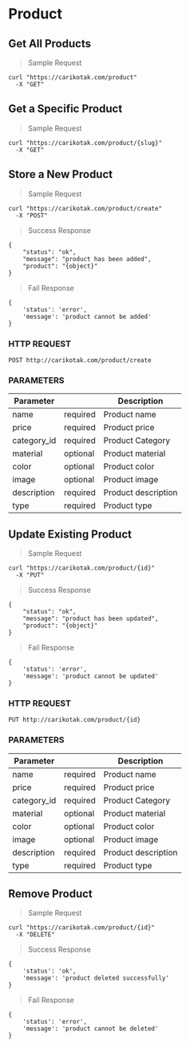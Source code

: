 # Product

## Get All Products

> Sample Request

```shell
curl "https://carikotak.com/product"
  -X "GET"
```

## Get a Specific Product

> Sample Request

```shell
curl "https://carikotak.com/product/{slug}"
  -X "GET"
```

## Store a New Product

> Sample Request

```shell
curl "https://carikotak.com/product/create"
  -X "POST"
```

> Success Response

```shell
{
    "status": "ok",
    "message": "product has been added",
    "product": "{object}"
}
```

> Fail Response

```shell
{
    'status': 'error',
    'message': 'product cannot be added'
}
```

### HTTP REQUEST
`POST http://carikotak.com/product/create`

### PARAMETERS
Parameter |  | Description
--------- | ------- | -----------
name | required | Product name
price | required | Product price
category_id | required | Product Category
material | optional | Product material
color | optional | Product color
image | optional | Product image
description | required | Product description
type | required | Product type

## Update Existing Product

> Sample Request

```shell
curl "https://carikotak.com/product/{id}"
  -X "PUT"
```

> Success Response

```shell
{
    "status": "ok",
    "message": "product has been updated",
    "product": "{object}"
}
```

> Fail Response

```shell
{
    'status': 'error',
    'message': 'product cannot be updated'
}
```

### HTTP REQUEST
`PUT http://carikotak.com/product/{id}`

### PARAMETERS
Parameter |  | Description
--------- | ------- | -----------
name | required | Product name
price | required | Product price
category_id | required | Product Category
material | optional | Product material
color | optional | Product color
image | optional | Product image
description | required | Product description
type | required | Product type

## Remove Product

> Sample Request

```shell
curl "https://carikotak.com/product/{id}"
  -X "DELETE"
```

> Success Response

```shell
{
    'status': 'ok',
    'message': 'product deleted successfully'
}
```

> Fail Response

```shell
{
    'status': 'error',
    'message': 'product cannot be deleted'
}
```
